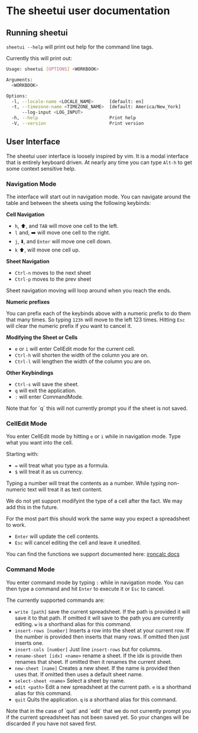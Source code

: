 # The sheetui user documentation

## Running sheetui

`sheetui --help` will print out help for the command line tags.

Currently this will print out:

```sh
Usage: sheetui [OPTIONS] <WORKBOOK>

Arguments:
  <WORKBOOK>

Options:
  -l, --locale-name <LOCALE_NAME>      [default: en]
  -t, --timezone-name <TIMEZONE_NAME>  [default: America/New_York]
      --log-input <LOG_INPUT>
  -h, --help                           Print help
  -V, --version                        Print version
```

## User Interface

The sheetui user interface is loosely inspired by vim. It is a modal interface that is entirely keyboard driven. At nearly any time you can type `Alt-h` to get some context sensitive help.

### Navigation Mode

The interface will start out in navigation mode. You can navigate around the table and between the sheets using the following keybinds:

**Cell Navigation**

* `h`, ⬆️, and `TAB` will move one cell to the left.
* `l` and, ➡️ will move one cell to the right.
* `j`, ⬇️, and `Enter` will move one cell down.
* `k` ⬆️, will move one cell up.

**Sheet Navigation**

* `Ctrl-n` moves to the next sheet
* `Ctrl-p` moves to the prev sheet

Sheet navigation moving will loop around when you reach the ends.

**Numeric prefixes**

You can prefix each of the keybinds above with a numeric prefix to do them that many times. So typing `123h` will move to the left 123 times. Hitting `Esc` will clear the numeric prefix if you want to cancel it.

**Modifying the Sheet or Cells**

* `e` or `i` will enter CellEdit mode for the current cell.
* `Ctrl-h` will shorten the width of the column you are on.
* `Ctrl-l` will lengthen the width of the column you are on.

**Other Keybindings**

* `Ctrl-s` will save the sheet.
* `q` will exit the application.
* `:` will enter CommandMode.
 
<aside>Note that for `q` this will not currently prompt you if the sheet is not saved.</aside>

### CellEdit Mode

You enter CellEdit mode by hitting `e` or `i` while in navigation mode. Type what you want into the cell.

Starting with:

* `=` will treat what you type as a formula.
* `$` will treat it as us currency.

Typing a number will treat the contents as a number. While typing non-numeric text will treat it as text content. <aside>We do not yet support modifyint the type of a cell after the fact. We may add this in the future.</aside>

For the most part this should work the same way you expect a spreadsheet to work.

* `Enter` will update the cell contents.
* `Esc` will cancel editing the cell and leave it unedited.

You can find the functions we support documented here: [ironcalc docs](https://docs.ironcalc.com/functions/lookup-and-reference.html)

### Command Mode

You enter command mode by typing `:` while in navigation mode. You can then type a command and hit `Enter` to execute it or `Esc` to cancel.

The currently supported commands are:

* `write [path]` save the current spreadsheet. If the path is provided it will save it to that path. If omitted it will save to the path you are currently editing. `w` is a shorthand alias for this command.
* `insert-rows [number]` Inserts a row into the sheet at your current row. If the number is provided then inserts that many rows. If omitted then just inserts one.
* `insert-cols [number]` Just line `insert-rows` but for columns.
* `rename-sheet [idx] <name>` rename a sheet. If the idx is provide then renames that sheet. If omitted then it renames the current sheet.
* `new-sheet [name]` Creates a new sheet. If the name is provided then uses that. If omitted then uses a default sheet name.
* `select-sheet <name>` Select a sheet by name.
* `edit <path>` Edit a new spreadsheet at the current path. `e` is a shorthand alias for this command. 
* `quit` Quits the application. `q` is a shorthand alias for this command.

<aside>Note that in the case of `quit` and `edit` that we do not currently prompt you if the current spreadsheet has not been saved yet. So your changes will be discarded if you have not saved first.</aside>

